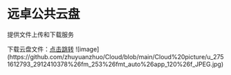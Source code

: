 # 远卓公共云盘
<p>提供文件上传和下载服务
<p>下载云盘文件：<a href="https://github.com/zhuyuanzhuo/Cloud/releases">点击跳转</a>
![image](https://github.com/zhuyuanzhuo/Cloud/blob/main/Cloud%20picture/u_2751612793_2912410378%26fm_253%26fmt_auto%26app_120%26f_JPEG.jpg)
